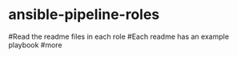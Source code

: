 
# ansible-pipeline-roles
#Read the readme files in each role
#Each readme has an example playbook
#more